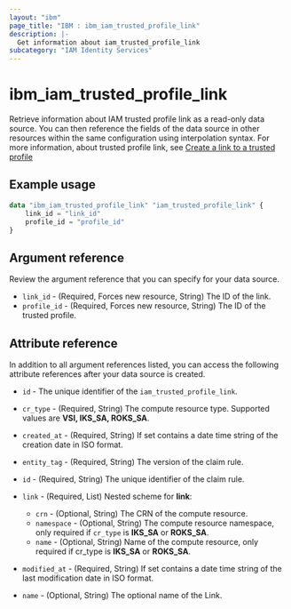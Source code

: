 ```yaml
---
layout: "ibm"
page_title: "IBM : ibm_iam_trusted_profile_link"
description: |-
  Get information about iam_trusted_profile_link
subcategory: "IAM Identity Services"
---
```


# ibm_iam_trusted_profile_link

Retrieve information about IAM trusted profile link as a read-only data source. You can then reference the fields of the data source in other resources within the same configuration using interpolation syntax. For more information, about trusted profile link, see [Create a link to a trusted profile](https://cloud.ibm.com/apidocs/iam-identity-token-api#create-link)

## Example usage

```terraform
data "ibm_iam_trusted_profile_link" "iam_trusted_profile_link" {
	link_id = "link_id"
	profile_id = "profile_id"
}
```

## Argument reference

Review the argument reference that you can specify for your data source.

* `link_id` - (Required, Forces new resource, String) The ID of the link.
* `profile_id` - (Required, Forces new resource, String) The ID of the trusted profile.

## Attribute reference

In addition to all argument references listed, you can access the following attribute references after your data source is created.

* `id` - The unique identifier of the `iam_trusted_profile_link`.
* `cr_type` - (Required, String) The compute resource type. Supported values are **VSI, IKS_SA, ROKS_SA**.

* `created_at` - (Required, String) If set contains a date time string of the creation date in ISO format.

* `entity_tag` - (Required, String) The version of the claim rule.

* `id` - (Required, String) The unique identifier of the claim rule.

* `link` - (Required, List) 
    Nested scheme for **link**:
	* `crn` - (Optional, String) The CRN of the compute resource.
	* `namespace` - (Optional, String) The compute resource namespace, only required if `cr_type` is **IKS_SA** or **ROKS_SA**.
	* `name` - (Optional, String) Name of the compute resource, only required if cr_type is **IKS_SA** or **ROKS_SA**.

* `modified_at` - (Required, String) If set contains a date time string of the last modification date in ISO format.

* `name` - (Optional, String) The optional name of the Link.

